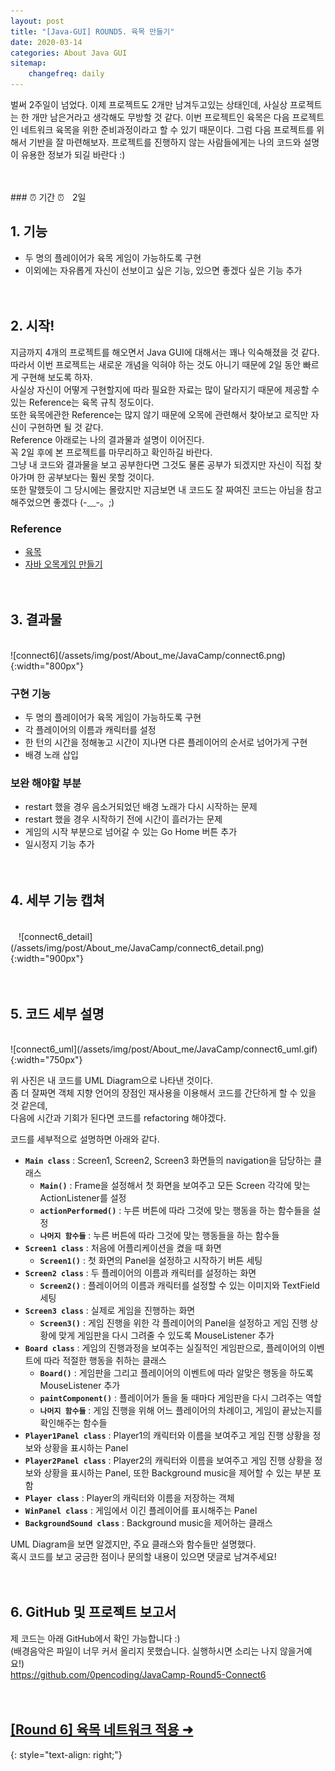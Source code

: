 ```yaml
---
layout: post
title: "[Java-GUI] ROUND5. 육목 만들기"
date: 2020-03-14
categories: About Java GUI
sitemap:
    changefreq: daily
---
```


벌써 2주일이 넘었다. 이제 프로젝트도 2개만 남겨두고있는 상태인데, 사실상 프로젝트는 한 개만 남은거라고 생각해도 무방할 것 같다. 이번 프로젝트인 육목은 다음 프로젝트인 네트워크 육목을 위한 준비과정이라고 할 수 있기 때문이다. 그럼 다음 프로젝트를 위해서 기반을 잘 마련해보자. 프로젝트를 진행하지 않는 사람들에게는 나의 코드와 설명이 유용한 정보가 되길 바란다 :)  
<br/>

<br/>
### ⏰ 기간 ⏰ㅤ2일
<br/>

## 1. 기능
* 두 명의 플레이어가 육목 게임이 가능하도록 구현
* 이외에는 자유롭게 자신이 선보이고 싶은 기능, 있으면 좋겠다 싶은 기능 추가
<br/><br/><br/>

## 2. 시작!
지금까지 4개의 프로젝트를 해오면서 Java GUI에 대해서는 꽤나 익숙해졌을 것 같다.  
따라서 이번 프로젝트는 새로운 개념을 익혀야 하는 것도 아니기 때문에 2일 동안 빠르게 구현해 보도록 하자.   
사실상 자신이 어떻게 구현할지에 따라 필요한 자료는 많이 달라지기 때문에 제공할 수 있는 Reference는 육목 규칙 정도이다.  
또한 육목에관한 Reference는 많지 않기 때문에 오목에 관련해서 찾아보고 로직만 자신이 구현하면 될 것 같다.  
Reference 아래로는 나의 결과물과 설명이 이어진다.  
꼭 2일 후에 본 프로젝트를 마무리하고 확인하길 바란다.  
그냥 내 코드와 결과물을 보고 공부한다면 그것도 물론 공부가 되겠지만 자신이 직접 찾아가며 한 공부보다는 훨씬 못할 것이다.  
또한 말했듯이 그 당시에는 몰랐지만 지금보면 내 코드도 잘 짜여진 코드는 아님을 참고해주었으면 좋겠다 (-﹏-。;)  

### Reference
- [육목](https://namu.wiki/w/%EC%9C%A1%EB%AA%A9)
- [자바 오목게임 만들기](https://message0412.tistory.com/entry/%EC%9E%90%EB%B0%94-%EC%98%A4%EB%AA%A9%EA%B2%8C%EC%9E%84-%EB%A7%8C%EB%93%A4%EA%B8%B0)
<br/><br/><br/>

## 3. 결과물
<br/>
![connect6](/assets/img/post/About_me/JavaCamp/connect6.png){:width="800px"}  

### 구현 기능
- 두 명의 플레이어가 육목 게임이 가능하도록 구현
- 각 플레이어의 이름과 캐릭터를 설정
- 한 턴의 시간을 정해놓고 시간이 지나면 다른 플레이어의 순서로 넘어가게 구현
- 배경 노래 삽입

### 보완 해야할 부분
- restart 했을 경우 음소거되었던 배경 노래가 다시 시작하는 문제
- restart 했을 경우 시작하기 전에 시간이 흘러가는 문제
- 게임의 시작 부분으로 넘어갈 수 있는 Go Home 버튼 추가
- 일시정지 기능 추가
<br/><br/><br/>

## 4. 세부 기능 캡쳐
<br/>
ㅤ![connect6_detail](/assets/img/post/About_me/JavaCamp/connect6_detail.png){:width="900px"}
<br/><br/><br/>

## 5. 코드 세부 설명
<br/>
![connect6_uml](/assets/img/post/About_me/JavaCamp/connect6_uml.gif){:width="750px"}  

위 사진은 내 코드를 UML Diagram으로 나타낸 것이다.  
좀 더 잘짜면 객체 지향 언어의 장점인 재사용을 이용해서 코드를 간단하게 할 수 있을 것 같은데,  
다음에 시간과 기회가 된다면 코드를 refactoring 해야겠다.

코드를 세부적으로 설명하면 아래와 같다.
- **`Main class`** : Screen1, Screen2, Screen3 화면들의 navigation을 담당하는 클래스
    - **`Main()`** : Frame을 설정해서 첫 화면을 보여주고 모든 Screen 각각에 맞는 ActionListener를 설정
    - **`actionPerformed()`** : 누른 버튼에 따라 그것에 맞는 행동을 하는 함수들을 설정
    - **`나머지 함수들`** : 누른 버튼에 따라 그것에 맞는 행동들을 하는 함수들
- **`Screen1 class`** : 처음에 어플리케이션을 켰을 때 화면
    - **`Screen1()`** : 첫 화면의 Panel을 설정하고 시작하기 버튼 세팅
- **`Screen2 class`** : 두 플레이어의 이름과 캐릭터를 설정하는 화면
    - **`Screen2()`** : 플레이어의 이름과 캐릭터를 설정할 수 있는 이미지와 TextField 세팅
- **`Screen3 class`** : 실제로 게임을 진행하는 화면
    - **`Screen3()`** : 게임 진행을 위한 각 플레이어의 Panel을 설정하고 게임 진행 상황에 맞게 게임판을 다시 그려줄 수 있도록 MouseListener 추가
- **`Board class`** : 게임의 진행과정을 보여주는 실질적인 게임판으로, 플레이어의 이벤트에 따라 적절한 행동을 취하는 클래스
    - **`Board()`** : 게임판을 그리고 플레이어의 이벤트에 따라 알맞은 행동을 하도록 MouseListener 추가
    - **`paintComponent()`** : 플레이어가 돌을 둘 때마다 게임판을 다시 그려주는 역할
    - **`나머지 함수들`** : 게임 진행을 위해 어느 플레이어의 차례이고, 게임이 끝났는지를 확인해주는 함수들
- **`Player1Panel class`** : Player1의 캐릭터와 이름을 보여주고 게임 진행 상황을 정보와 상황을 표시하는 Panel
- **`Player2Panel class`** : Player2의 캐릭터와 이름을 보여주고 게임 진행 상황을 정보와 상황을 표시하는 Panel, 또한 Background music을 제어할 수 있는 부분 포함
- **`Player class`** : Player의 캐릭터와 이름을 저장하는 객체
- **`WinPanel class`** : 게임에서 이긴 플레이어를 표시해주는 Panel
- **`BackgroundSound class`** : Background music을 제어하는 클래스

UML Diagram을 보면 알겠지만, 주요 클래스와 함수들만 설명했다.  
혹시 코드를 보고 궁금한 점이나 문의할 내용이 있으면 댓글로 남겨주세요!
<br/><br/><br/>

## 6. GitHub 및 프로젝트 보고서
제 코드는 아래 GitHub에서 확인 가능합니다 :)  
(배경음악은 파일이 너무 커서 올리지 못했습니다. 실행하시면 소리는 나지 않을거예요!)  
<https://github.com/0pencoding/JavaCamp-Round5-Connect6>
<br/><br/><br/>

## [[Round 6] 육목 네트워크 적용 ➜ ](https://0pencoding.github.io/about/java/gui/network/socketprogramming/2020/03/14/JavaCamp_Round6_%EB%84%A4%ED%8A%B8%EC%9B%8C%ED%81%AC%EC%9C%A1%EB%AA%A9.html)
{: style="text-align: right;"}
<br/>